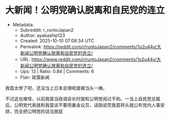 # 大新闻！公明党确认脱离和自民党的连立

- Metadata:
  - Subreddit: r_runtoJapan2
  - Author: ayakaship123
  - Created: 2025-10-10 07:08:34 UTC
  - Permalink: https://reddit.com/r/runtoJapan2/comments/1o2u44v/大新闻公明党确认脱离和自民党的连立/
  - URL: https://www.reddit.com/r/runtoJapan2/comments/1o2u44v/大新闻公明党确认脱离和自民党的连立/
  - Ups: 13 | Ratio: 0.84 | Comments: 6
  - Flair: 政策新闻


我苗太惨了吧，还没当上日本总理呢就被当头一棒。

不过这也难怪，以前我苗当政调会长时就和公明党闹过不和。一当上自民党总裁后，公明党代表就和我苗谈不要用裏金议员，话刚说完我苗转头就公布党内人事安排，完全把公明党的话当放屁

